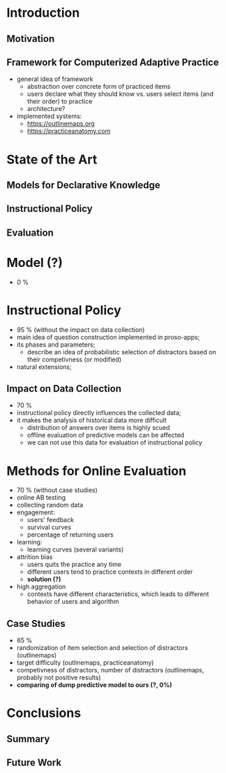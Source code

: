 # Introduction

## Motivation

## Framework for Computerized Adaptive Practice

- general idea of framework
    - abstraction over concrete form of practiced items
    - users declare what they should know vs. users select items (and their order) to practice
    - architecture?
- implemented systems:
    - https://outlinemaps.org
    - https://practiceanatomy.com

# State of the Art

## Models for Declarative Knowledge

## Instructional Policy

## Evaluation

# Model (?)

- 0 %

# Instructional Policy

- 95 % (without the impact on data collection)
- main idea of question construction implemented in proso-apps;
- its phases and parameters;
    - describe an idea of probabilistic selection of distractors based on their
      competivness (or modified)
- natural extensions;

## Impact on Data Collection

- 70 %
- instructional policy directly influences the collected data;
- it makes the analysis of historical data more difficult
    - distribution of answers over items is highly scued
    - offline evaluation of predictive models can be affected
    - we can not use this data for evaluation of instructional policy

# Methods for Online Evaluation

- 70 % (without case studies)
- online AB testing
- collecting random data
- engagement:
    - users' feedback
    - survival curves
    - percentage of returning users
- learning:
    - learning curves (several variants)
- attrition bias
    - users quits the practice any time
    - different users tend to practice contexts in different order
    - **solution (?)**
- high aggregation
    - contexts have different characteristics, which leads to different
      behavior of users and algorithm

## Case Studies

- 65 %
- randomization of item selection and selection of distractors (outlinemaps)
- target difficulty (outlinemaps, practiceanatomy)
- competivness of distractors, number of distractors (outlinemaps, probably not positive results)
- **comparing of dump predictive model to ours (?, 0%)**


# Conclusions

## Summary

## Future Work
